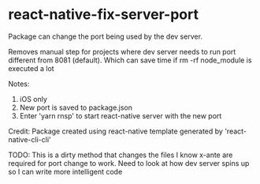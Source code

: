 # react-native-fix-server-port
Package can change the port being used by the dev server. 

Removes manual step for projects where dev server needs to run port different from 8081 (default). Which can save time if rm -rf node_module is executed a lot

Notes:
1. iOS only
2. New port is saved to package.json
3. Enter 'yarn rnsp' to start react-native server with the new port

Credit:
Package created using react-native template generated by 'react-native-cli-cli'

TODO:
This is a dirty method that changes the files I know x-ante are required for port change to work. Need to look at how dev server spins up so I can write more intelligent code
